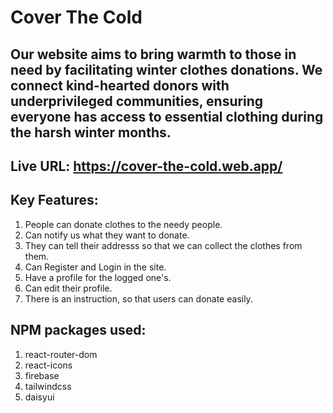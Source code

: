 # Cover The Cold

## Our website aims to bring warmth to those in need by facilitating winter clothes donations. We connect kind-hearted donors with underprivileged communities, ensuring everyone has access to essential clothing during the harsh winter months.

## Live URL: https://cover-the-cold.web.app/

## Key Features:
01. People can donate clothes to the needy people.
02. Can notify us what they want to donate.
03. They can tell their addresss so that we can collect the clothes from them.
04. Can Register and Login in the site.
05. Have a profile for the logged one's.
06. Can edit their profile.
07. There is an instruction, so that users can donate easily.

## NPM packages used:
01. react-router-dom
02. react-icons
03. firebase
04. tailwindcss
05. daisyui